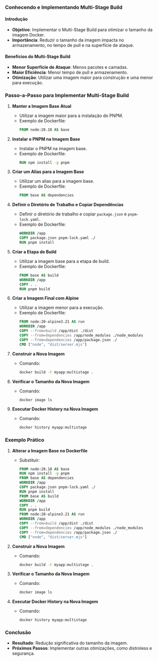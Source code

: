 ### Conhecendo e Implementando Multi-Stage Build

#### Introdução

- **Objetivo**: Implementar o Multi-Stage Build para otimizar o tamanho da imagem Docker.
- **Importância**: Reduzir o tamanho da imagem impacta no armazenamento, no tempo de pull e na superfície de ataque.

#### Benefícios do Multi-Stage Build

- **Menor Superfície de Ataque**: Menos pacotes e camadas.
- **Maior Eficiência**: Menor tempo de pull e armazenamento.
- **Otimização**: Utilizar uma imagem maior para construção e uma menor para execução.

### Passo-a-Passo para Implementar Multi-Stage Build

1. **Manter a Imagem Base Atual**

   - Utilizar a imagem maior para a instalação do PNPM.
   - Exemplo de Dockerfile:
     ```Dockerfile
     FROM node:20.18 AS base
     ```

2. **Instalar o PNPM na Imagem Base**

   - Instalar o PNPM na imagem base.
   - Exemplo de Dockerfile:
     ```Dockerfile
     RUN npm install -g pnpm
     ```

3. **Criar um Alias para a Imagem Base**

   - Utilizar um alias para a imagem base.
   - Exemplo de Dockerfile:
     ```Dockerfile
     FROM base AS dependencies
     ```

4. **Definir o Diretório de Trabalho e Copiar Dependências**

   - Definir o diretório de trabalho e copiar `package.json` e `pnpm-lock.yaml`.
   - Exemplo de Dockerfile:
     ```Dockerfile
     WORKDIR /app
     COPY package.json pnpm-lock.yaml ./
     RUN pnpm install
     ```

5. **Criar a Etapa de Build**

   - Utilizar a imagem base para a etapa de build.
   - Exemplo de Dockerfile:
     ```Dockerfile
     FROM base AS build
     WORKDIR /app
     COPY . .
     RUN pnpm build
     ```

6. **Criar a Imagem Final com Alpine**

   - Utilizar a imagem menor para a execução.
   - Exemplo de Dockerfile:
     ```Dockerfile
     FROM node:20-alpine3.21 AS run
     WORKDIR /app
     COPY --from=build /app/dist ./dist
     COPY --from=dependencies /app/node_modules ./node_modules
     COPY --from=dependencies /app/package.json ./
     CMD ["node", "dist/server.mjs"]
     ```

7. **Construir a Nova Imagem**

   - Comando:
     ```sh
     docker build -t myapp:multistage .
     ```

8. **Verificar o Tamanho da Nova Imagem**

   - Comando:
     ```sh
     docker image ls
     ```

9. **Executar Docker History na Nova Imagem**
   - Comando:
     ```sh
     docker history myapp:multistage
     ```

### Exemplo Prático

1. **Alterar a Imagem Base no Dockerfile**

   - Substituir:
     ```Dockerfile
     FROM node:20.18 AS base
     RUN npm install -g pnpm
     FROM base AS dependencies
     WORKDIR /app
     COPY package.json pnpm-lock.yaml ./
     RUN pnpm install
     FROM base AS build
     WORKDIR /app
     COPY . .
     RUN pnpm build
     FROM node:20-alpine3.21 AS run
     WORKDIR /app
     COPY --from=build /app/dist ./dist
     COPY --from=dependencies /app/node_modules ./node_modules
     COPY --from=dependencies /app/package.json ./
     CMD ["node", "dist/server.mjs"]
     ```

2. **Construir a Nova Imagem**

   - Comando:
     ```sh
     docker build -t myapp:multistage .
     ```

3. **Verificar o Tamanho da Nova Imagem**

   - Comando:
     ```sh
     docker image ls
     ```

4. **Executar Docker History na Nova Imagem**
   - Comando:
     ```sh
     docker history myapp:multistage
     ```

### Conclusão

- **Resultado**: Redução significativa do tamanho da imagem.
- **Próximos Passos**: Implementar outras otimizações, como distroless e segurança.
